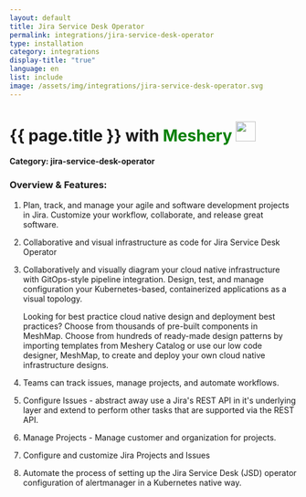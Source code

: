 ```yaml
---
layout: default
title: Jira Service Desk Operator
permalink: integrations/jira-service-desk-operator
type: installation
category: integrations
display-title: "true"
language: en
list: include
image: /assets/img/integrations/jira-service-desk-operator.svg
---
```


<h1>{{ page.title }} with <span style="font-weight: bold; color: green;">Meshery</span> <img src="{{ page.image }}" style="width: 35px; height: 35px;" /></h1>


#### Category: jira-service-desk-operator

### Overview & Features:
1. Plan, track, and manage your agile and software development projects in Jira. Customize your workflow, collaborate, and release great software.

2. Collaborative and visual infrastructure as code for Jira Service Desk Operator

4. 
    Collaboratively and visually diagram your cloud native infrastructure with GitOps-style pipeline integration. Design, test, and manage configuration your Kubernetes-based, containerized applications as a visual topology.



    Looking for best practice cloud native design and deployment best practices? Choose from thousands of pre-built components in MeshMap. Choose from hundreds of ready-made design patterns by importing templates from Meshery Catalog or use our low code designer, MeshMap, to create and deploy your own cloud native infrastructure designs.



5. Teams can track issues, manage projects, and automate workflows.

6. Configure Issues - abstract away use a Jira's REST API in it's underlying layer and extend to perform other tasks that are supported via the REST API.

7. Manage Projects - Manage customer and organization for projects.

8. Configure and customize Jira Projects and Issues

9. Automate the process of setting up the Jira Service Desk (JSD) operator configuration of alertmanager in a Kubernetes native way. 

